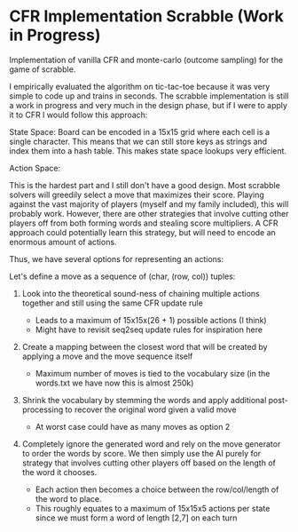 # CFR Implementation Scrabble (Work in Progress)

Implementation of vanilla CFR and monte-carlo (outcome sampling) for the game of scrabble.

I empirically evaluated the algorithm on tic-tac-toe because it was very simple to code up and trains
in seconds. The scrabble implementation is still a work in progress and very much in the design phase, but
if I were to apply it to CFR I would follow this approach:

State Space: Board can be encoded in a 15x15 grid where each cell is a single character.
This means that we can still store keys as strings and index them into a hash table. This makes state space lookups very efficient.

Action Space:

This is the hardest part and I still don't have a good design. Most scrabble solvers will greedily select a move that maximizes their score. Playing against the vast majority of players (myself and my family included), this will probably work. However, there are other strategies that involve cutting other players off from both forming words and stealing score multipliers. A CFR approach could potentially learn this strategy, but will need to encode an enormous amount of actions.

Thus, we have several options for representing an actions:

Let's define a move as a sequence of (char, (row, col)) tuples:

1. Look into the theoretical sound-ness of chaining multiple actions together and still using the same CFR update rule
    - Leads to a maximum of 15x15x(26 + 1) possible actions (I think)
    - Might have to revisit seq2seq update rules for inspiration here
2. Create a mapping between the closest word that will be created by applying a move and the move sequence itself
    - Maximum number of moves is tied to the vocabulary size (in the words.txt we have now this is almost 250k)
3. Shrink the vocabulary by stemming the words and apply additional post-processing to recover the original word given a valid move
    - At worst case could have as many moves as option 2
4. Completely ignore the generated word and rely on the move generator to order the words by score. We then simply use the AI
purely for strategy that involves cutting other players off based on the length of the word it chooses.
    
    - Each action then becomes a choice between the row/col/length of the word to place. 
    - This roughly equates to a maximum of 15x15x5 actions per state since we must form a word of length [2,7] on each turn 